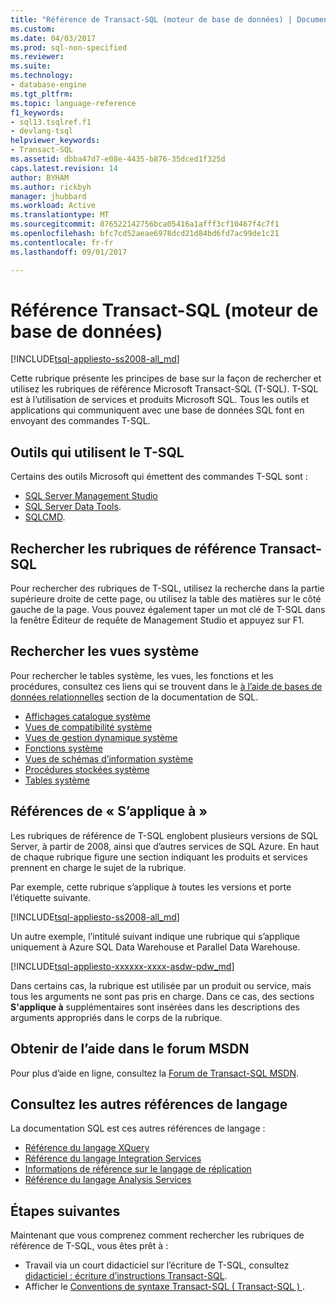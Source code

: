 ```yaml
---
title: "Référence de Transact-SQL (moteur de base de données) | Documents Microsoft"
ms.custom: 
ms.date: 04/03/2017
ms.prod: sql-non-specified
ms.reviewer: 
ms.suite: 
ms.technology:
- database-engine
ms.tgt_pltfrm: 
ms.topic: language-reference
f1_keywords:
- sql13.tsqlref.f1
- devlang-tsql
helpviewer_keywords:
- Transact-SQL
ms.assetid: dbba47d7-e08e-4435-b876-35dced1f325d
caps.latest.revision: 14
author: BYHAM
ms.author: rickbyh
manager: jhubbard
ms.workload: Active
ms.translationtype: MT
ms.sourcegitcommit: 876522142756bca05416a1afff3cf10467f4c7f1
ms.openlocfilehash: bfc7cd52aeae6978dcd21d84bd6fd7ac99de1c21
ms.contentlocale: fr-fr
ms.lasthandoff: 09/01/2017

---
```

# <a name="transact-sql-reference-database-engine"></a>Référence Transact-SQL (moteur de base de données)
[!INCLUDE[tsql-appliesto-ss2008-all_md](../includes/tsql-appliesto-ss2008-all-md.md)]

Cette rubrique présente les principes de base sur la façon de rechercher et utilisez les rubriques de référence Microsoft Transact-SQL (T-SQL). T-SQL est à l’utilisation de services et produits Microsoft SQL. Tous les outils et applications qui communiquent avec une base de données SQL font en envoyant des commandes T-SQL.  

## <a name="tools-that-use-t-sql"></a>Outils qui utilisent le T-SQL

Certains des outils Microsoft qui émettent des commandes T-SQL sont :

- [SQL Server Management Studio](../ssms/download-sql-server-management-studio-ssms.md)
- [SQL Server Data Tools](../ssdt/download-sql-server-data-tools-ssdt.md).  
- [SQLCMD](../tools/sqlcmd-utility.md).  
  
 
## <a name="locate-the-transact-sql-reference-topics"></a>Rechercher les rubriques de référence Transact-SQL  
  
Pour rechercher des rubriques de T-SQL, utilisez la recherche dans la partie supérieure droite de cette page, ou utilisez la table des matières sur le côté gauche de la page. Vous pouvez également taper un mot clé de T-SQL dans la fenêtre Éditeur de requête de Management Studio et appuyez sur F1. 
  

## <a name="find-system-views"></a>Rechercher les vues système

Pour rechercher le tables système, les vues, les fonctions et les procédures, consultez ces liens qui se trouvent dans le [à l’aide de bases de données relationnelles](../relational-databases/database-features.md) section de la documentation de SQL.

- [Affichages catalogue système](../relational-databases/system-catalog-views/catalog-views-transact-sql.md)
- [Vues de compatibilité système](../relational-databases/system-compatibility-views/system-compatibility-views-transact-sql.md)
- [Vues de gestion dynamique système](../relational-databases/system-dynamic-management-views/system-dynamic-management-views.md)
- [Fonctions système](../relational-databases/system-functions/system-functions-for-transact-sql.md)
- [Vues de schémas d’information système](../relational-databases/system-information-schema-views/system-information-schema-views-transact-sql.md)
- [Procédures stockées système](../relational-databases/system-stored-procedures/system-stored-procedures-transact-sql.md)
- [Tables système](../relational-databases/system-tables/system-tables-transact-sql.md)

 
## <a name="applies-to-references"></a>Références de « S’applique à »  
 Les rubriques de référence de T-SQL englobent plusieurs versions de SQL Server, à partir de 2008, ainsi que d’autres services de SQL Azure. En haut de chaque rubrique figure une section indiquant les produits et services prennent en charge le sujet de la rubrique. 

Par exemple, cette rubrique s’applique à toutes les versions et porte l’étiquette suivante. 
  
 [!INCLUDE[tsql-appliesto-ss2008-all_md](../includes/tsql-appliesto-ss2008-all-md.md)]   

Un autre exemple, l’intitulé suivant indique une rubrique qui s’applique uniquement à Azure SQL Data Warehouse et Parallel Data Warehouse.

[!INCLUDE[tsql-appliesto-xxxxxx-xxxx-asdw-pdw_md](../includes/tsql-appliesto-xxxxxx-xxxx-asdw-pdw-md.md)]

  
Dans certains cas, la rubrique est utilisée par un produit ou service, mais tous les arguments ne sont pas pris en charge. Dans ce cas, des sections **S'applique à** supplémentaires sont insérées dans les descriptions des arguments appropriés dans le corps de la rubrique.  
 
## <a name="get-help-from-the-msdn-forum"></a>Obtenir de l’aide dans le forum MSDN  
  
Pour plus d’aide en ligne, consultez la [Forum de Transact-SQL MSDN](http://social.msdn.microsoft.com/Forums/en-US/home?forum=transactsql).  
 
## <a name="see-other-language-references"></a>Consultez les autres références de langage

La documentation SQL est ces autres références de langage :
  
- [Référence du langage XQuery](../xquery/xquery-language-reference-sql-server.md)
- [Référence du langage Integration Services](../integration-services/integration-services-language-reference.md)
- [Informations de référence sur le langage de réplication](../relational-databases/replication/replication-language-reference.md)
- [Référence du langage Analysis Services](../mdx/analysis-services-language-reference.md)  


## <a name="next-steps"></a>Étapes suivantes

Maintenant que vous comprenez comment rechercher les rubriques de référence de T-SQL, vous êtes prêt à :

- Travail via un court didacticiel sur l’écriture de T-SQL, consultez [didacticiel : écriture d’instructions Transact-SQL](../t-sql/tutorial-writing-transact-sql-statements.md). 
- Afficher le [Conventions de syntaxe Transact-SQL &#40; Transact-SQL &#41; ](../t-sql/language-elements/transact-sql-syntax-conventions-transact-sql.md).  

  
  

